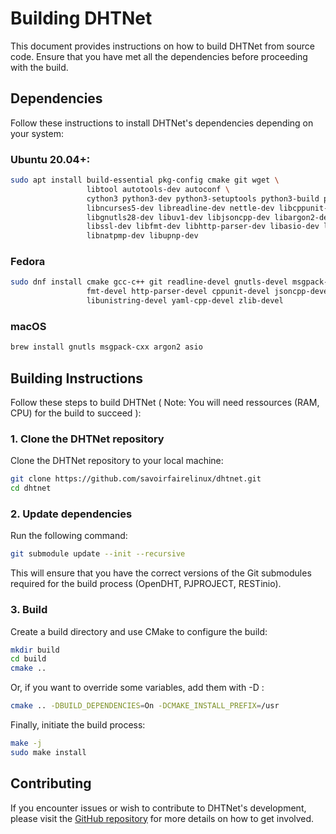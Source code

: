 # Building DHTNet

This document provides instructions on how to build DHTNet from source code. Ensure that you have met all the dependencies before proceeding with the build.

## Dependencies

Follow these instructions to install DHTNet's dependencies depending on your system:

### Ubuntu 20.04+:

```bash
sudo apt install build-essential pkg-config cmake git wget \
                 libtool autotools-dev autoconf \
                 cython3 python3-dev python3-setuptools python3-build python3-virtualenv \
                 libncurses5-dev libreadline-dev nettle-dev libcppunit-dev \
                 libgnutls28-dev libuv1-dev libjsoncpp-dev libargon2-dev libunistring-dev \
                 libssl-dev libfmt-dev libhttp-parser-dev libasio-dev libmsgpack-dev libyaml-cpp-dev \
                 libnatpmp-dev libupnp-dev
```

### Fedora

```bash
sudo dnf install cmake gcc-c++ git readline-devel gnutls-devel msgpack-devel asio-devel libargon2-devel \
                 fmt-devel http-parser-devel cppunit-devel jsoncpp-devel libnatpmp-devel libupnp-devel \
                 libunistring-devel yaml-cpp-devel zlib-devel
```

### macOS

```bash
brew install gnutls msgpack-cxx argon2 asio
```

## Building Instructions

Follow these steps to build DHTNet ( Note: You will need ressources (RAM, CPU) for the build to succeed ):

### 1. Clone the DHTNet repository

Clone the DHTNet repository to your local machine:

```bash
git clone https://github.com/savoirfairelinux/dhtnet.git
cd dhtnet
```

### 2. Update dependencies

Run the following command:

```bash
git submodule update --init --recursive
```
This will ensure that you have the correct versions of the Git submodules required for the build process (OpenDHT, PJPROJECT, RESTinio).

### 3. Build

Create a build directory and use CMake to configure the build:

```bash
mkdir build
cd build
cmake ..
```

Or, if you want to override some variables, add them with -D :
```bash
cmake .. -DBUILD_DEPENDENCIES=On -DCMAKE_INSTALL_PREFIX=/usr
```

Finally, initiate the build process:

```bash
make -j
sudo make install
```

## Contributing

If you encounter issues or wish to contribute to DHTNet's development, please visit the [GitHub repository](https://github.com/savoirfairelinux/dhtnet) for more details on how to get involved.
